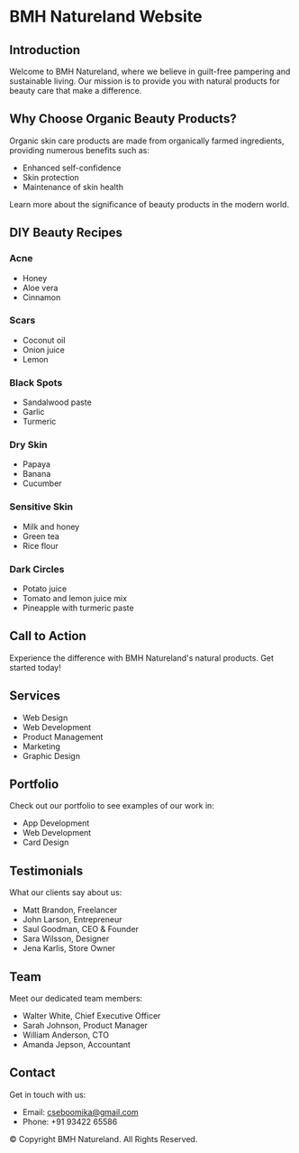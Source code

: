 # BMH Natureland Website

## Introduction
Welcome to BMH Natureland, where we believe in guilt-free pampering and sustainable living. Our mission is to provide you with natural products for beauty care that make a difference.

## Why Choose Organic Beauty Products?
Organic skin care products are made from organically farmed ingredients, providing numerous benefits such as:
- Enhanced self-confidence
- Skin protection
- Maintenance of skin health

Learn more about the significance of beauty products in the modern world.

## DIY Beauty Recipes
### Acne
- Honey
- Aloe vera
- Cinnamon

### Scars
- Coconut oil
- Onion juice
- Lemon

### Black Spots
- Sandalwood paste
- Garlic
- Turmeric

### Dry Skin
- Papaya
- Banana
- Cucumber

### Sensitive Skin
- Milk and honey
- Green tea
- Rice flour

### Dark Circles
- Potato juice
- Tomato and lemon juice mix
- Pineapple with turmeric paste

## Call to Action
Experience the difference with BMH Natureland's natural products. Get started today!

## Services
- Web Design
- Web Development
- Product Management
- Marketing
- Graphic Design

## Portfolio
Check out our portfolio to see examples of our work in:
- App Development
- Web Development
- Card Design

## Testimonials
What our clients say about us:
- Matt Brandon, Freelancer
- John Larson, Entrepreneur
- Saul Goodman, CEO & Founder
- Sara Wilsson, Designer
- Jena Karlis, Store Owner

## Team
Meet our dedicated team members:
- Walter White, Chief Executive Officer
- Sarah Johnson, Product Manager
- William Anderson, CTO
- Amanda Jepson, Accountant

## Contact
Get in touch with us:
- Email: cseboomika@gmail.com
- Phone: +91 93422 65586

© Copyright BMH Natureland. All Rights Reserved. 
